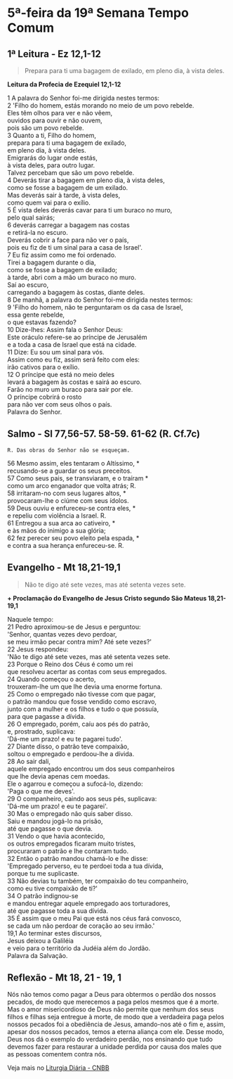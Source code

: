 # 5ª-feira da 19ª Semana Tempo Comum

## 1ª Leitura - Ez 12,1-12

> Prepara para ti uma bagagem de exilado, em pleno dia, à vista deles.

**Leitura da Profecia de Ezequiel 12,1-12**

1 A palavra do Senhor foi-me dirigida nestes termos:   
2 'Filho do homem, estás morando no meio de um povo rebelde.   
 Eles têm olhos para ver e não vêem,   
 ouvidos para ouvir e não ouvem,   
 pois são um povo rebelde.   
3 Quanto a ti, Filho do homem,   
 prepara para ti uma bagagem de exilado,   
 em pleno dia, à vista deles.   
 Emigrarás do lugar onde estás,   
 à vista deles, para outro lugar.   
 Talvez percebam que são um povo rebelde.   
4 Deverás tirar a bagagem em pleno dia, à vista deles,   
 como se fosse a bagagem de um exilado.   
 Mas deverás sair à tarde, à vista deles,   
 como quem vai para o exílio.   
5 É vista deles deverás cavar para ti um buraco no muro,   
 pelo qual sairás;   
6 deverás carregar a bagagem nas costas   
 e retirá-la no escuro.   
 Deverás cobrir a face para não ver o país,   
 pois eu fiz de ti um sinal para a casa de Israel'.   
7 Eu fiz assim como me foi ordenado.   
 Tirei a bagagem durante o dia,   
 como se fosse a bagagem de exilado;   
 à tarde, abri com a mão um buraco no muro.   
 Saí ao escuro,   
 carregando a bagagem às costas, diante deles.   
8 De manhã, a palavra do Senhor foi-me dirigida nestes termos:   
9 'Filho do homem, não te perguntaram os da casa de Israel,   
 essa gente rebelde,   
 o que estavas fazendo?   
10 Dize-lhes: Assim fala o Senhor Deus:   
 Este oráculo refere-se ao príncipe de Jerusalém   
 e a toda a casa de Israel que está na cidade.   
11 Dize: Eu sou um sinal para vós.   
 Assim como eu fiz, assim será feito com eles:   
 irão cativos para o exílio.   
12 O príncipe que está no meio deles   
 levará a bagagem às costas e sairá ao escuro.   
 Farão no muro um buraco para sair por ele.   
 O príncipe cobrirá o rosto   
 para não ver com seus olhos o país.   
 Palavra do Senhor.

## Salmo - Sl 77,56-57. 58-59. 61-62 (R. Cf.7c)

`R. Das obras do Senhor não se esqueçam.`

56 Mesmo assim, eles tentaram o Altíssimo, *   
 recusando-se a guardar os seus preceitos.   
57 Como seus pais, se transviaram, e o traíram *   
 como um arco enganador que volta atrás; R.       
58 irritaram-no com seus lugares altos, *   
 provocaram-lhe o ciúme com seus ídolos.    
59 Deus ouviu e enfureceu-se contra eles, *   
 e repeliu com violência a Israel. R.       
61 Entregou a sua arca ao cativeiro, *   
 e às mãos do inimigo a sua glória;   
62 fez perecer seu povo eleito pela espada, *   
 e contra a sua herança enfureceu-se. R.

## Evangelho - Mt 18,21-19,1

> Não te digo até sete vezes, mas até setenta vezes sete.

**+ Proclamação do Evangelho de Jesus Cristo segundo São Mateus 18,21-19,1**

Naquele tempo:   
21 Pedro aproximou-se de Jesus e perguntou:   
 'Senhor, quantas vezes devo perdoar,   
 se meu irmão pecar contra mim? Até sete vezes?'   
22 Jesus respondeu:   
 'Não te digo até sete vezes, mas até setenta vezes sete.   
23 Porque o Reino dos Céus é como um rei   
 que resolveu acertar as contas com seus empregados.   
24 Quando começou o acerto,   
 trouxeram-lhe um que lhe devia uma enorme fortuna.   
25 Como o empregado não tivesse com que pagar,   
 o patrão mandou que fosse vendido como escravo,   
 junto com a mulher e os filhos e tudo o que possuía,   
 para que pagasse a dívida.   
26 O empregado, porém, caíu aos pés do patrão,   
 e, prostrado, suplicava:   
 'Dá-me um prazo! e eu te pagarei tudo'.   
27 Diante disso, o patrão teve compaixão,   
 soltou o empregado e perdoou-lhe a dívida.   
28 Ao sair dali,   
 aquele empregado encontrou um dos seus companheiros   
 que lhe devia apenas cem moedas.   
 Ele o agarrou e começou a sufocá-lo, dizendo:   
 'Paga o que me deves'.   
29 O companheiro, caindo aos seus pés, suplicava:   
 'Dá-me um prazo! e eu te pagarei'.   
30 Mas o empregado não quis saber disso.   
 Saiu e mandou jogá-lo na prisão,   
 até que pagasse o que devia.   
31 Vendo o que havia acontecido,   
 os outros empregados ficaram muito tristes,   
 procuraram o patrão e lhe contaram tudo.   
32 Então o patrão mandou chamá-lo e lhe disse:   
 'Empregado perverso, eu te perdoei toda a tua dívida,   
 porque tu me suplicaste.   
33 Não devias tu também, ter compaixão do teu companheiro,   
 como eu tive compaixão de ti?'   
34 O patrão indignou-se   
 e mandou entregar aquele empregado aos torturadores,   
 até que pagasse toda a sua dívida.   
35 É assim que o meu Pai que está nos céus fará convosco,   
 se cada um não perdoar de coração ao seu irmão.'   
19,1 Ao terminar estes discursos,   
 Jesus deixou a Galiléia   
 e veio para o território da Judéia além do Jordão.   
 Palavra da Salvação.

## Reflexão - Mt 18, 21 - 19, 1

Nós não temos como pagar a Deus para obtermos o perdão dos nossos pecados, de modo que merecemos a paga pelos mesmos que é a morte. Mas o amor misericordioso de Deus não permite que nenhum dos seus filhos e filhas seja entregue à morte, de modo que a verdadeira paga pelos nossos pecados foi a obediência de Jesus, amando-nos até o fim e, assim, apesar dos nossos pecados, temos a eterna aliança com ele. Desse modo, Deus nos dá o exemplo do verdadeiro perdão, nos ensinando que tudo devemos fazer para restaurar a unidade perdida por causa dos males que as pessoas comentem contra nós.

Veja mais no [Liturgia Diária - CNBB](http://liturgiadiaria.cnbb.org.br/app/user/user/UserView.php?ano=2016&mes=8&dia=11)